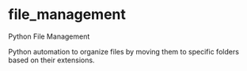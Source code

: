 # file_management
Python File Management 

Python automation to organize files by moving them to specific folders based on their extensions.

